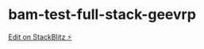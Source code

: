 # bam-test-full-stack-geevrp

[Edit on StackBlitz ⚡️](https://stackblitz.com/edit/bam-test-full-stack-o7nhht)